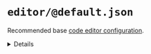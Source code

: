 # `editor/@default.json`

Recommended base [code editor configuration](https://editorconfig.org/).

<details>
  <summary>Details</summary>

## editor/two-space

_Updating `.editorconfig` using `overwrite`._

- Two space line indentation.
- Set `lf` line endings.
- Set `utf8` encoding.
- Remove unnecessary whitespaces.

</details>

